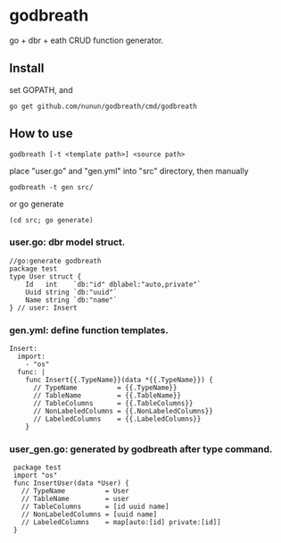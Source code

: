 # godbreath
go + dbr + eath CRUD function generator.

## Install

set GOPATH, and

    go get github.com/nunun/godbreath/cmd/godbreath

## How to use

    godbreath [-t <template path>] <source path>

place "user.go" and "gen.yml" into "src" directory, then manually

    godbreath -t gen src/

or go generate

    (cd src; go generate)

### user.go: dbr model struct.

    //go:generate godbreath
    package test
    type User struct {
        Id   int    `db:"id" dblabel:"auto,private"`
        Uuid string `db:"uuid"`
        Name string `db:"name"`
    } // user: Insert

### gen.yml: define function templates.

    Insert:
      import:
        - "os"
      func: |
        func Insert{{.TypeName}}(data *{{.TypeName}}) {
          // TypeName          = {{.TypeName}}
          // TableName         = {{.TableName}}
          // TableColumns      = {{.TableColumns}}
          // NonLabeledColumns = {{.NonLabeledColumns}}
          // LabeledColumns    = {{.LabeledColumns}}
        }

### user\_gen.go: generated by godbreath after type command.

     package test
     import "os"
     func InsertUser(data *User) {
       // TypeName          = User
       // TableName         = user
       // TableColumns      = [id uuid name]
       // NonLabeledColumns = [uuid name]
       // LabeledColumns    = map[auto:[id] private:[id]]
     }

